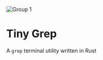 ![Group 1](https://user-images.githubusercontent.com/86842365/220361994-a4d79616-0cae-436d-b934-a094b8821a6e.png)

# Tiny Grep

A `grep` terminal utility written in Rust
